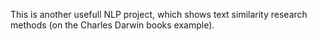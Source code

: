 This is another usefull NLP project, which shows text similarity research methods (on the Charles Darwin books example).
